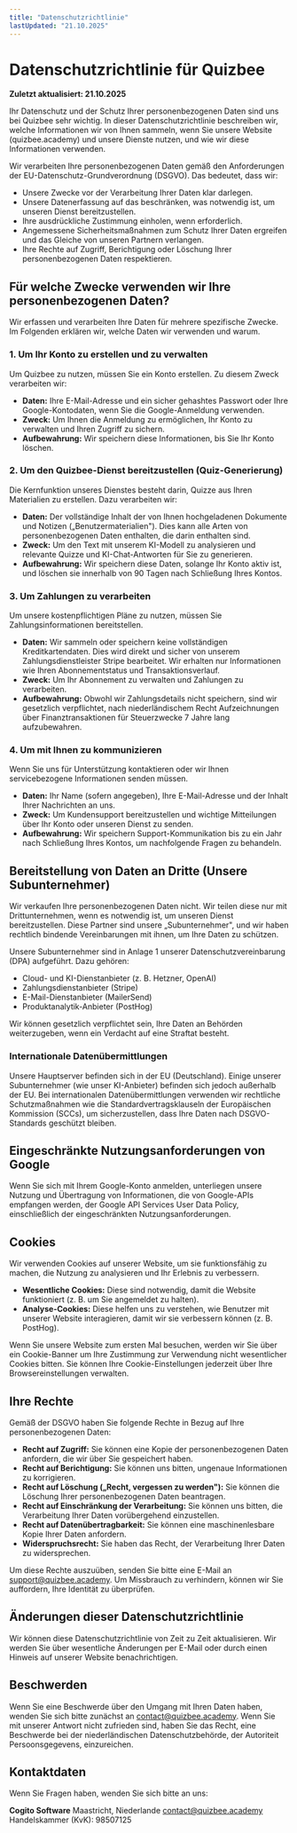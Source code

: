 ```yaml
---
title: "Datenschutzrichtlinie"
lastUpdated: "21.10.2025"
---
```


# Datenschutzrichtlinie für Quizbee

**Zuletzt aktualisiert: 21.10.2025**

Ihr Datenschutz und der Schutz Ihrer personenbezogenen Daten sind uns bei Quizbee sehr wichtig. In dieser Datenschutzrichtlinie beschreiben wir, welche Informationen wir von Ihnen sammeln, wenn Sie unsere Website (quizbee.academy) und unsere Dienste nutzen, und wie wir diese Informationen verwenden.

Wir verarbeiten Ihre personenbezogenen Daten gemäß den Anforderungen der EU-Datenschutz-Grundverordnung (DSGVO). Das bedeutet, dass wir:

- Unsere Zwecke vor der Verarbeitung Ihrer Daten klar darlegen.
- Unsere Datenerfassung auf das beschränken, was notwendig ist, um unseren Dienst bereitzustellen.
- Ihre ausdrückliche Zustimmung einholen, wenn erforderlich.
- Angemessene Sicherheitsmaßnahmen zum Schutz Ihrer Daten ergreifen und das Gleiche von unseren Partnern verlangen.
- Ihre Rechte auf Zugriff, Berichtigung oder Löschung Ihrer personenbezogenen Daten respektieren.

## Für welche Zwecke verwenden wir Ihre personenbezogenen Daten?

Wir erfassen und verarbeiten Ihre Daten für mehrere spezifische Zwecke. Im Folgenden erklären wir, welche Daten wir verwenden und warum.

### 1. Um Ihr Konto zu erstellen und zu verwalten

Um Quizbee zu nutzen, müssen Sie ein Konto erstellen. Zu diesem Zweck verarbeiten wir:

- **Daten:** Ihre E-Mail-Adresse und ein sicher gehashtes Passwort oder Ihre Google-Kontodaten, wenn Sie die Google-Anmeldung verwenden.
- **Zweck:** Um Ihnen die Anmeldung zu ermöglichen, Ihr Konto zu verwalten und Ihren Zugriff zu sichern.
- **Aufbewahrung:** Wir speichern diese Informationen, bis Sie Ihr Konto löschen.

### 2. Um den Quizbee-Dienst bereitzustellen (Quiz-Generierung)

Die Kernfunktion unseres Dienstes besteht darin, Quizze aus Ihren Materialien zu erstellen. Dazu verarbeiten wir:

- **Daten:** Der vollständige Inhalt der von Ihnen hochgeladenen Dokumente und Notizen („Benutzermaterialien"). Dies kann alle Arten von personenbezogenen Daten enthalten, die darin enthalten sind.
- **Zweck:** Um den Text mit unserem KI-Modell zu analysieren und relevante Quizze und KI-Chat-Antworten für Sie zu generieren.
- **Aufbewahrung:** Wir speichern diese Daten, solange Ihr Konto aktiv ist, und löschen sie innerhalb von 90 Tagen nach Schließung Ihres Kontos.

### 3. Um Zahlungen zu verarbeiten

Um unsere kostenpflichtigen Pläne zu nutzen, müssen Sie Zahlungsinformationen bereitstellen.

- **Daten:** Wir sammeln oder speichern keine vollständigen Kreditkartendaten. Dies wird direkt und sicher von unserem Zahlungsdienstleister Stripe bearbeitet. Wir erhalten nur Informationen wie Ihren Abonnementstatus und Transaktionsverlauf.
- **Zweck:** Um Ihr Abonnement zu verwalten und Zahlungen zu verarbeiten.
- **Aufbewahrung:** Obwohl wir Zahlungsdetails nicht speichern, sind wir gesetzlich verpflichtet, nach niederländischem Recht Aufzeichnungen über Finanztransaktionen für Steuerzwecke 7 Jahre lang aufzubewahren.

### 4. Um mit Ihnen zu kommunizieren

Wenn Sie uns für Unterstützung kontaktieren oder wir Ihnen servicebezogene Informationen senden müssen.

- **Daten:** Ihr Name (sofern angegeben), Ihre E-Mail-Adresse und der Inhalt Ihrer Nachrichten an uns.
- **Zweck:** Um Kundensupport bereitzustellen und wichtige Mitteilungen über Ihr Konto oder unseren Dienst zu senden.
- **Aufbewahrung:** Wir speichern Support-Kommunikation bis zu ein Jahr nach Schließung Ihres Kontos, um nachfolgende Fragen zu behandeln.

## Bereitstellung von Daten an Dritte (Unsere Subunternehmer)

Wir verkaufen Ihre personenbezogenen Daten nicht. Wir teilen diese nur mit Drittunternehmen, wenn es notwendig ist, um unseren Dienst bereitzustellen. Diese Partner sind unsere „Subunternehmer", und wir haben rechtlich bindende Vereinbarungen mit ihnen, um Ihre Daten zu schützen.

Unsere Subunternehmer sind in Anlage 1 unserer Datenschutzvereinbarung (DPA) aufgeführt. Dazu gehören:

- Cloud- und KI-Dienstanbieter (z. B. Hetzner, OpenAI)
- Zahlungsdienstanbieter (Stripe)
- E-Mail-Dienstanbieter (MailerSend)
- Produktanalytik-Anbieter (PostHog)

Wir können gesetzlich verpflichtet sein, Ihre Daten an Behörden weiterzugeben, wenn ein Verdacht auf eine Straftat besteht.

### Internationale Datenübermittlungen

Unsere Hauptserver befinden sich in der EU (Deutschland). Einige unserer Subunternehmer (wie unser KI-Anbieter) befinden sich jedoch außerhalb der EU. Bei internationalen Datenübermittlungen verwenden wir rechtliche Schutzmaßnahmen wie die Standardvertragsklauseln der Europäischen Kommission (SCCs), um sicherzustellen, dass Ihre Daten nach DSGVO-Standards geschützt bleiben.

## Eingeschränkte Nutzungsanforderungen von Google

Wenn Sie sich mit Ihrem Google-Konto anmelden, unterliegen unsere Nutzung und Übertragung von Informationen, die von Google-APIs empfangen werden, der Google API Services User Data Policy, einschließlich der eingeschränkten Nutzungsanforderungen.

## Cookies

Wir verwenden Cookies auf unserer Website, um sie funktionsfähig zu machen, die Nutzung zu analysieren und Ihr Erlebnis zu verbessern.

- **Wesentliche Cookies:** Diese sind notwendig, damit die Website funktioniert (z. B. um Sie angemeldet zu halten).
- **Analyse-Cookies:** Diese helfen uns zu verstehen, wie Benutzer mit unserer Website interagieren, damit wir sie verbessern können (z. B. PostHog).

Wenn Sie unsere Website zum ersten Mal besuchen, werden wir Sie über ein Cookie-Banner um Ihre Zustimmung zur Verwendung nicht wesentlicher Cookies bitten. Sie können Ihre Cookie-Einstellungen jederzeit über Ihre Browsereinstellungen verwalten.

## Ihre Rechte

Gemäß der DSGVO haben Sie folgende Rechte in Bezug auf Ihre personenbezogenen Daten:

- **Recht auf Zugriff:** Sie können eine Kopie der personenbezogenen Daten anfordern, die wir über Sie gespeichert haben.
- **Recht auf Berichtigung:** Sie können uns bitten, ungenaue Informationen zu korrigieren.
- **Recht auf Löschung („Recht, vergessen zu werden"):** Sie können die Löschung Ihrer personenbezogenen Daten beantragen.
- **Recht auf Einschränkung der Verarbeitung:** Sie können uns bitten, die Verarbeitung Ihrer Daten vorübergehend einzustellen.
- **Recht auf Datenübertragbarkeit:** Sie können eine maschinenlesbare Kopie Ihrer Daten anfordern.
- **Widerspruchsrecht:** Sie haben das Recht, der Verarbeitung Ihrer Daten zu widersprechen.

Um diese Rechte auszuüben, senden Sie bitte eine E-Mail an support@quizbee.academy. Um Missbrauch zu verhindern, können wir Sie auffordern, Ihre Identität zu überprüfen.

## Änderungen dieser Datenschutzrichtlinie

Wir können diese Datenschutzrichtlinie von Zeit zu Zeit aktualisieren. Wir werden Sie über wesentliche Änderungen per E-Mail oder durch einen Hinweis auf unserer Website benachrichtigen.

## Beschwerden

Wenn Sie eine Beschwerde über den Umgang mit Ihren Daten haben, wenden Sie sich bitte zunächst an contact@quizbee.academy. Wenn Sie mit unserer Antwort nicht zufrieden sind, haben Sie das Recht, eine Beschwerde bei der niederländischen Datenschutzbehörde, der Autoriteit Persoonsgegevens, einzureichen.

## Kontaktdaten

Wenn Sie Fragen haben, wenden Sie sich bitte an uns:

**Cogito Software**
Maastricht, Niederlande
contact@quizbee.academy
Handelskammer (KvK): 98507125

